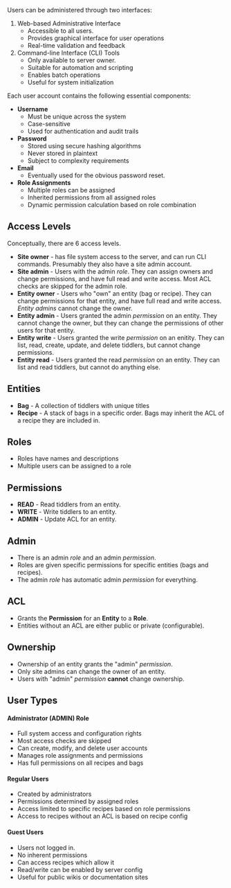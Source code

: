
Users can be administered through two interfaces:

1. Web-based Administrative Interface
   - Accessible to all users.
   - Provides graphical interface for user operations
   - Real-time validation and feedback
1. Command-line Interface (CLI) Tools
   - Only available to server owner.
   - Suitable for automation and scripting
   - Enables batch operations
   - Useful for system initialization

Each user account contains the following essential components:

- **Username**
  - Must be unique across the system
  - Case-sensitive
  - Used for authentication and audit trails
- **Password**
  - Stored using secure hashing algorithms
  - Never stored in plaintext
  - Subject to complexity requirements
- **Email**
  - Eventually used for the obvious password reset.
- **Role Assignments**
  - Multiple roles can be assigned
  - Inherited permissions from all assigned roles
  - Dynamic permission calculation based on role combination

## Access Levels

Conceptually, there are 6 access levels.

- **Site owner** - has file system access to the server, and can run CLI commands. Presumably they also have a site admin account. 
- **Site admin** - Users with the admin *role*. They can assign owners and change permissions, and have full read and write access. Most ACL checks are skipped for the admin role. 
- **Entity owner** - Users who "own" an entity (bag or recipe). They can change permissions for that entity, and have full read and write access. *Entity admins* cannot change the owner.
- **Entity admin** - Users granted the admin *permission* on an entity. They cannot change the owner, but they can change the permissions of other users for that entity. 
- **Entity write** - Users granted the write *permission* on an enitity. They can list, read, create, update, and delete tiddlers, but cannot change permissions. 
- **Entity read** - Users granted the read *permission* on an entity. They can list and read tiddlers, but cannot do anything else. 

## Entities

- **Bag** - A collection of tiddlers with unique titles
- **Recipe** - A stack of bags in a specific order. Bags may inherit the ACL of a recipe they are included in. 

## Roles

- Roles have names and descriptions
- Multiple users can be assigned to a role

## Permissions

- **READ** - Read tiddlers from an entity.
- **WRITE** - Write tiddlers to an entity.
- **ADMIN** - Update ACL for an entity.

## Admin

- There is an admin *role* and an admin *permission*. 
- Roles are given specific permissions for specific entities (bags and recipes).
- The admin *role* has automatic admin *permission* for everything.

## ACL

- Grants the **Permission** for an **Entity** to a **Role**. 
- Entities without an ACL are either public or private (configurable).

## Ownership

- Ownership of an entity grants the "admin" *permission*.
- Only site admins can change the owner of an entity. 
- Users with "admin" *permission* **cannot** change ownership.

## User Types

#### Administrator (ADMIN) Role

- Full system access and configuration rights
- Most access checks are skipped
- Can create, modify, and delete user accounts
- Manages role assignments and permissions
- Has full permissions on all recipes and bags

#### Regular Users

- Created by administrators
- Permissions determined by assigned roles
- Access limited to specific recipes based on role permissions
- Access to recipes without an ACL is based on recipe config

#### Guest Users

- Users not logged in.
- No inherent permissions
- Can access recipes which allow it
- Read/write can be enabled by server config
- Useful for public wikis or documentation sites
